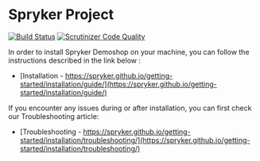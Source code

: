 # Spryker Project

[![Build Status](https://travis-ci.com/spryker/project.svg?token=oAW6XSRXVZfsJ2rm5PVW&branch=master)](https://travis-ci.com/spryker/project)
[![Scrutinizer Code Quality](https://scrutinizer-ci.com/g/spryker/project/badges/quality-score.png?b=master&s=7f0c1247303c81b5047867595714ff5d7db02a5a)](https://scrutinizer-ci.com/g/spryker/project/?branch=master)

In order to install Spryker Demoshop on your machine, you can follow the instructions described in the link below :

* [Installation - https://spryker.github.io/getting-started/installation/guide/](https://spryker.github.io/getting-started/installation/guide/)


If you encounter any issues during or after installation, you can first check our Troubleshooting article:

* [Troubleshooting - https://spryker.github.io/getting-started/installation/troubleshooting/](https://spryker.github.io/getting-started/installation/troubleshooting/)
